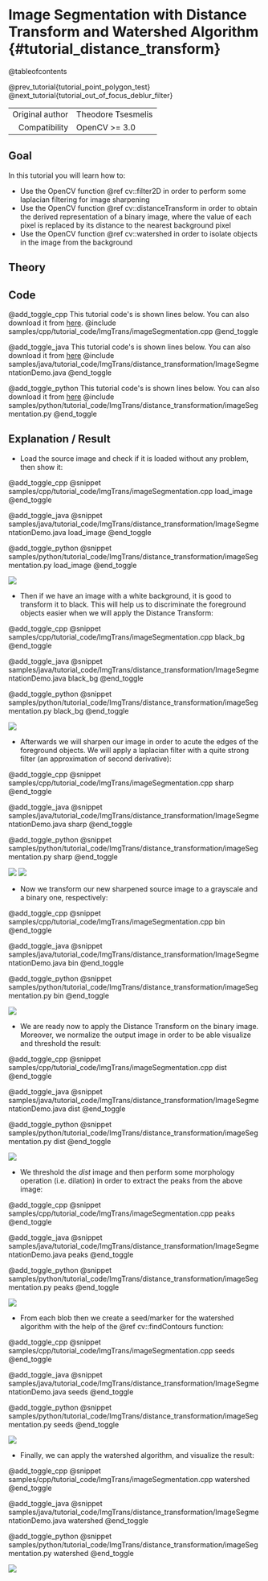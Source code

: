 Image Segmentation with Distance Transform and Watershed Algorithm {#tutorial_distance_transform}
=============

@tableofcontents

@prev_tutorial{tutorial_point_polygon_test}
@next_tutorial{tutorial_out_of_focus_deblur_filter}

|    |    |
| -: | :- |
| Original author | Theodore Tsesmelis |
| Compatibility | OpenCV >= 3.0 |

Goal
----

In this tutorial you will learn how to:

-   Use the OpenCV function @ref cv::filter2D in order to perform some laplacian filtering for image sharpening
-   Use the OpenCV function @ref cv::distanceTransform in order to obtain the derived representation of a binary image, where the value of each pixel is replaced by its distance to the nearest background pixel
-   Use the OpenCV function @ref cv::watershed in order to isolate objects in the image from the background

Theory
------

Code
----

@add_toggle_cpp
This tutorial code's is shown lines below. You can also download it from
[here](https://github.com/opencv/opencv/tree/master/samples/cpp/tutorial_code/ImgTrans/imageSegmentation.cpp).
@include samples/cpp/tutorial_code/ImgTrans/imageSegmentation.cpp
@end_toggle

@add_toggle_java
This tutorial code's is shown lines below. You can also download it from
[here](https://github.com/opencv/opencv/tree/master/samples/java/tutorial_code/ImgTrans/distance_transformation/ImageSegmentationDemo.java)
@include samples/java/tutorial_code/ImgTrans/distance_transformation/ImageSegmentationDemo.java
@end_toggle

@add_toggle_python
This tutorial code's is shown lines below. You can also download it from
[here](https://github.com/opencv/opencv/tree/master/samples/python/tutorial_code/ImgTrans/distance_transformation/imageSegmentation.py)
@include samples/python/tutorial_code/ImgTrans/distance_transformation/imageSegmentation.py
@end_toggle

Explanation / Result
--------------------

-   Load the source image and check if it is loaded without any problem, then show it:

@add_toggle_cpp
@snippet samples/cpp/tutorial_code/ImgTrans/imageSegmentation.cpp load_image
@end_toggle

@add_toggle_java
@snippet samples/java/tutorial_code/ImgTrans/distance_transformation/ImageSegmentationDemo.java load_image
@end_toggle

@add_toggle_python
@snippet samples/python/tutorial_code/ImgTrans/distance_transformation/imageSegmentation.py load_image
@end_toggle

![](images/source.jpeg)

-   Then if we have an image with a white background, it is good to transform it to black. This will help us to discriminate the foreground objects easier when we will apply the Distance Transform:

@add_toggle_cpp
@snippet samples/cpp/tutorial_code/ImgTrans/imageSegmentation.cpp black_bg
@end_toggle

@add_toggle_java
@snippet samples/java/tutorial_code/ImgTrans/distance_transformation/ImageSegmentationDemo.java black_bg
@end_toggle

@add_toggle_python
@snippet samples/python/tutorial_code/ImgTrans/distance_transformation/imageSegmentation.py black_bg
@end_toggle

![](images/black_bg.jpeg)

-   Afterwards we will sharpen our image in order to acute the edges of the foreground objects. We will apply a laplacian filter with a quite strong filter (an approximation of second derivative):

@add_toggle_cpp
@snippet samples/cpp/tutorial_code/ImgTrans/imageSegmentation.cpp sharp
@end_toggle

@add_toggle_java
@snippet samples/java/tutorial_code/ImgTrans/distance_transformation/ImageSegmentationDemo.java sharp
@end_toggle

@add_toggle_python
@snippet samples/python/tutorial_code/ImgTrans/distance_transformation/imageSegmentation.py sharp
@end_toggle

![](images/laplace.jpeg)
![](images/sharp.jpeg)

-   Now we transform our new sharpened source image to a grayscale and a binary one, respectively:

@add_toggle_cpp
@snippet samples/cpp/tutorial_code/ImgTrans/imageSegmentation.cpp bin
@end_toggle

@add_toggle_java
@snippet samples/java/tutorial_code/ImgTrans/distance_transformation/ImageSegmentationDemo.java bin
@end_toggle

@add_toggle_python
@snippet samples/python/tutorial_code/ImgTrans/distance_transformation/imageSegmentation.py bin
@end_toggle

![](images/bin.jpeg)

-   We are ready now to apply the Distance Transform on the binary image. Moreover, we normalize the output image in order to be able visualize and threshold the result:

@add_toggle_cpp
@snippet samples/cpp/tutorial_code/ImgTrans/imageSegmentation.cpp dist
@end_toggle

@add_toggle_java
@snippet samples/java/tutorial_code/ImgTrans/distance_transformation/ImageSegmentationDemo.java dist
@end_toggle

@add_toggle_python
@snippet samples/python/tutorial_code/ImgTrans/distance_transformation/imageSegmentation.py dist
@end_toggle

![](images/dist_transf.jpeg)

-   We threshold the *dist* image and then perform some morphology operation (i.e. dilation) in order to extract the peaks from the above image:

@add_toggle_cpp
@snippet samples/cpp/tutorial_code/ImgTrans/imageSegmentation.cpp peaks
@end_toggle

@add_toggle_java
@snippet samples/java/tutorial_code/ImgTrans/distance_transformation/ImageSegmentationDemo.java peaks
@end_toggle

@add_toggle_python
@snippet samples/python/tutorial_code/ImgTrans/distance_transformation/imageSegmentation.py peaks
@end_toggle

![](images/peaks.jpeg)

-   From each blob then we create a seed/marker for the watershed algorithm with the help of the @ref cv::findContours function:

@add_toggle_cpp
@snippet samples/cpp/tutorial_code/ImgTrans/imageSegmentation.cpp seeds
@end_toggle

@add_toggle_java
@snippet samples/java/tutorial_code/ImgTrans/distance_transformation/ImageSegmentationDemo.java seeds
@end_toggle

@add_toggle_python
@snippet samples/python/tutorial_code/ImgTrans/distance_transformation/imageSegmentation.py seeds
@end_toggle

![](images/markers.jpeg)

-   Finally, we can apply the watershed algorithm, and visualize the result:

@add_toggle_cpp
@snippet samples/cpp/tutorial_code/ImgTrans/imageSegmentation.cpp watershed
@end_toggle

@add_toggle_java
@snippet samples/java/tutorial_code/ImgTrans/distance_transformation/ImageSegmentationDemo.java watershed
@end_toggle

@add_toggle_python
@snippet samples/python/tutorial_code/ImgTrans/distance_transformation/imageSegmentation.py watershed
@end_toggle

![](images/final.jpeg)
